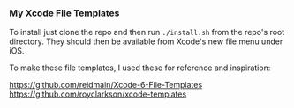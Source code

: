 ### My Xcode File Templates

To install just clone the repo and then run `./install.sh` from the repo's root directory. They should then be available from Xcode's new file menu under iOS.

To make these file templates, I used these for reference and inspiration:

https://github.com/reidmain/Xcode-6-File-Templates
https://github.com/royclarkson/xcode-templates

